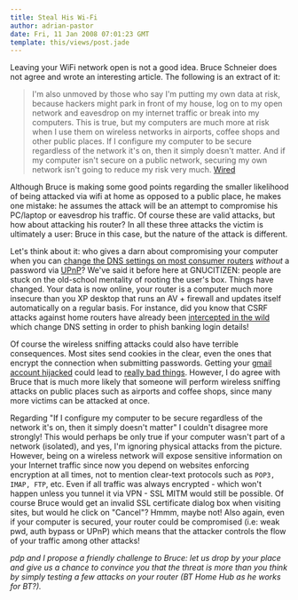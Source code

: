```yaml
---
title: Steal His Wi-Fi
author: adrian-pastor
date: Fri, 11 Jan 2008 07:01:23 GMT
template: this/views/post.jade
---
```


Leaving your WiFi network open is not a good idea. Bruce Schneier does not agree and wrote an interesting article. The following is an extract of it:

> I'm also unmoved by those who say I'm putting my own data at risk, because hackers might park in front of my house, log on to my open network and eavesdrop on my internet traffic or break into my computers. This is true, but my computers are much more at risk when I use them on wireless networks in airports, coffee shops and other public places. If I configure my computer to be secure regardless of the network it's on, then it simply doesn't matter. And if my computer isn't secure on a public network, securing my own network isn't going to reduce my risk very much. [Wired](http://www.wired.com/politics/security/commentary/securitymatters/2008/01/securitymatters_0110)

Although Bruce is making some good points regarding the smaller likelihood of being attacked via wifi at home as opposed to a public place, he makes one mistake: he assumes the attack will be an attempt to compromise his PC/laptop or eavesdrop his traffic. Of course these are valid attacks, but how about attacking his router? In all these three attacks the victim is ultimately a user: Bruce in this case, but the nature of the attack is different.

Let's think about it: who gives a darn about compromising your computer when you can [change the DNS settings on most consumer routers](/blog/bt-home-flub-pwnin-the-bt-home-hub-5) _without_ a password via [UPnP](/blog/hacking-with-upnp-universal-plug-and-play)? We've said it before here at GNUCITIZEN: people are stuck on the old-school mentality of rooting the user's box. Things have changed. Your data is now online, your router is a computer much more insecure than you XP desktop that runs an AV + firewall and updates itself automatically on a regular basis. For instance, did you know that CSRF attacks against home routers have already been [intercepted in the wild](http://blog.hispasec.com/laboratorio/255) which change DNS setting in order to phish banking login details!

Of course the wireless sniffing attacks could also have terrible consequences. Most sites send cookies in the clear, even the ones that encrypt the connection when submitting passwords. Getting your [gmail account hijacked](http://scissormonkey.wordpress.com/2007/12/24/popular-blogger-loses-domain-because-of-gmail-hack/) could lead to [really bad things](http://www.derkeiler.com/Mailing-Lists/Full-Disclosure/2007-11/msg00255.html). However, I do agree with Bruce that is much more likely that someone will perform wireless sniffing attacks on public places such as airports and coffee shops, since many more victims can be attacked at once.

Regarding "If I configure my computer to be secure regardless of the network it's on, then it simply doesn't matter" I couldn't disagree more strongly! This would perhaps be only true if your computer wasn't part of a network (isolated), and yes, I'm ignoring physical attacks from the picture. However, being on a wireless network will expose sensitive information on your Internet traffic since now you depend on websites enforcing encryption at all times, not to mention clear-text protocols such as `POP3, IMAP, FTP`, etc. Even if all traffic was always encrypted - which won't happen unless you tunnel it via VPN - SSL MITM would still be possible. Of course Bruce would get an invalid SSL certificate dialog box when visiting sites, but would he click on "Cancel"? Hmmm, maybe not! Also again, even if your computer is secured, your router could be compromised (i.e: weak pwd, auth bypass or UPnP) which means that the attacker controls the flow of your traffic among other attacks!

_pdp and I propose a friendly challenge to Bruce: let us drop by your place and give us a chance to convince you that the threat is more than you think by simply testing a few attacks on your router (BT Home Hub as he works for BT?)._
